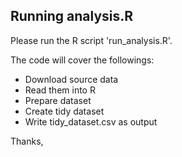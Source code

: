 
## Running analysis.R

Please run the R script 'run_analysis.R'.

The code will cover the followings:
* Download source data
* Read them into R
* Prepare dataset
* Create tidy dataset
* Write tidy_dataset.csv as output

Thanks,